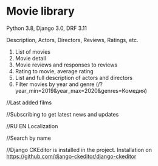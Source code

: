 # Movie library
Python 3.8, Django 3.0, DRF 3.11

Description, Actors, Directors, Reviews, Ratings, etc.

1. List of movies
2. Movie detail
3. Movie reviews and responses to reviews
4. Rating to movie, average rating
5. List and full description of actors and directors
6. Filter movies by year and genre (/?year_min=2019&year_max=2020&genres=Комедия)


//Last added films

//Subscribing to get latest news and updates

//RU EN Localization

//Search by name

//Django CKEditor is installed in the project. Installation on https://github.com/django-ckeditor/django-ckeditor

